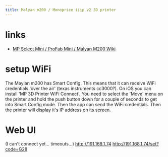 ```yaml
---
title: Malyan m200 / Monoprice iiip v2 3D printer
---
```


# links
* [MP Select Mini / ProFab Mini / Malyan M200 Wiki](https://www.mpselectmini.com/wifi/start)

# setup WiFi
The Maylan m200 has Smart Config. This means that it can receive WiFi credentials 'over the air' (texas instruments cc3000?). On iOS you can install 'MP 3D Printer WiFi Connect'. You need to select the 'Move' menu on the printer and hold the push button down for a couple of seconds to get into Smart Config mode. Then the app can send the WiFi credentials. Then the printer will display it's IP address on its screen.

# Web UI
(I can't connect yet... timeouts...)
http://191.168.1.74
http://191.168.1.74/set?code=G28


